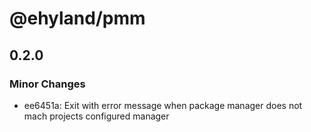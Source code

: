 # @ehyland/pmm

## 0.2.0

### Minor Changes

- ee6451a: Exit with error message when package manager does not mach projects configured manager
